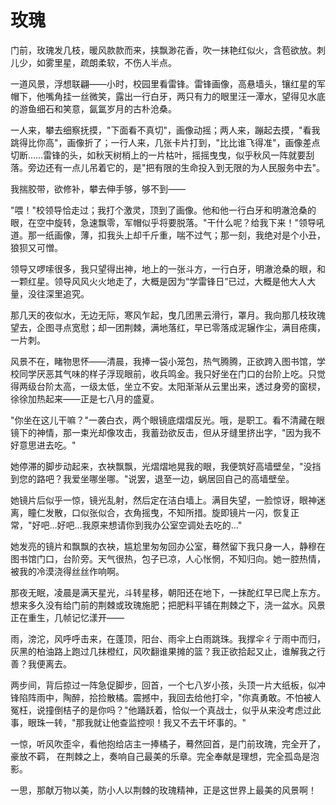 # 玫瑰

门前，玫瑰发几枝，暖风款款而来，挟飘渺花香，吹一抹艳红似火，含苞欲放。刺儿少，如雾里星，疏朗柔软，不伤人半点。

一道风景，浮想联翩——小时，校园里看雷锋。雷锋画像，高悬墙头，镶红星的军帽下，他嘴角挂一丝微笑，露出一行白牙，两只有力的眼里汪一潭水，望得见水底的游鱼细石和笑意，氤氲岁月的古朴沧桑。

一人来，攀去细察抚摸，"下面看不真切"，画像动摇；两人来，蹦起去摸，"看我跳得比你高"，画像折了；一行人来，几张卡片打到，"比比谁飞得准"，画像差点切断……雷锋的头，如秋天树梢上的一片枯叶，摇摇曳曳，似乎秋风一阵就要刮落。旁边还有一点儿吊着它的，是"把有限的生命投入到无限的为人民服务中去"。

我揣胶带，欲修补，攀去伸手够，够不到——

"喂！"校领导恰走过；我打个激灵，顶到了画像。他和他一行白牙和明澈沧桑的眼，在空中旋转，急速飘零，军帽似乎将要脱落。"干什么呢？给我下来！"领导吼道。那一纸画像，薄，扣我头上却千斤重，喘不过气；那一刻，我绝对是个小丑，狼狈又可憎。

领导又啰嗦很多，我只望得出神，地上的一张斗方，一行白牙，明澈沧桑的眼，和一颗红星。领导风风火火地走了，大概是因为“学雷锋日”已过，大概是他大人大量，没往深里追究。

那几天的夜似水，无边无际，寒风乍起，曳几团黑云滑行，罩月。我向那几枝玫瑰望去，企图寻点宽慰；却一团荆棘，满地落红，早已零落成泥辗作尘，满目疮痍，一片刺。

风景不在，睹物思怀——清晨，我捧一袋小笼包，热气腾腾，正欲跨入图书馆，学校同学厌恶其气味的样子浮现眼前，收兵鸣金。我只好坐在门口的台阶上吃。只觉得两级台阶太高，一级太低，坐立不安。太阳渐渐从云里出来，透过身旁的窗棂，徐徐加热起来——正是七八月的盛夏。

"你坐在这儿干嘛？"一袭白衣，两个眼镜底熠熠反光。哦，是职工。看不清藏在眼镜下的神情，那一束光却像攻击，我蓄劲欲反击，但从牙缝里挤出字，"因为我不好意思进去吃。"

她停滞的脚步动起来，衣袂飘飘，光熠熠地晃我的眼，我便筑好高墙壁垒，"没挡到您的路吧？我爱坐哪坐哪。"说罢，退至一边，蜗居回自己的高墙壁垒。 

她镜片后似乎一惊，镜光乱射，然后定在洁白墙上。满目失望，一脸惊讶，眼神迷离，瞳仁发散，口似张似合，衣角摇曳，不知所措。旋即镜片一闪，恢复正常，"好吧…好吧…我原来想请你到我办公室空调处去吃的…"

她发亮的镜片和飘飘的衣袂，尴尬里匆匆回办公室，蓦然留下我只身一人，静穆在图书馆门口，台阶旁。天气很热，包子已凉，人心怅惘，不知归向。她一腔热情，被我的冷漠浇得丝丝作响啊。

那夜无眠，凌晨是满天星光，斗转星移，朝阳还在地下，一抹酡红早已爬上东方。想来多久没有给门前的荆棘或玫瑰施肥；把肥料平铺在荆棘之下，浇一盆水。风景正在重生，几帧记忆漾开——

雨，滂沱，风呼呼击来，在蓬顶，阳台、雨伞上白雨跳珠。我撑伞彳亍雨中而归，灰黑的柏油路上跑过几抹橙红，风吹翻谁果摊的篮？我正欲拾起又止，谁解我之行善？我便离去。

两步间，背后掠过一阵急促脚步，回首，一个七八岁小孩，头顶一片大纸板，似冲锋陷阵雨中，陶醉，拾捡散橘。震撼中，我回去给他打伞，"你真勇敢。不怕被人冤枉，说撞倒桔子的是你吗？"他踊跃着，恰似一个真战士，似乎从来没考虑过此事，眼珠一转，"那我就让他查监控呗！我又不去干坏事的。"

一惊，听风吹歪伞，看他抱给店主一捧橘子，蓦然回首，是门前玫瑰，完全开了，豪放不羁， 在荆棘之上，奏响自己最美的乐章。完全奉献是理想，完全孤岛是泡影。

一思，那献万物以美，防小人以荆棘的玫瑰精神，正是这世界上最美的风景啊！